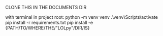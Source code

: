 CLONE THIS IN THE DOCUMENTS DIR

with terminal in project root:
python -m venv venv
.\venv\Scripts\activate
pip install -r requirements.txt
pip install -e {PATH/TO/WHERE/THE/"LOLpy"/DIR/IS}